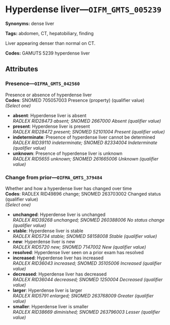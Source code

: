 # Hyperdense liver—`OIFM_GMTS_005239`

**Synonyms:** dense liver

**Tags:** abdomen, CT, hepatobiliary, finding

Liver appearing denser than normal on CT.

**Codes:** GAMUTS 5239 hyperdense liver

## Attributes

### Presence—`OIFMA_GMTS_042560`

Presence or absence of hyperdense liver  
**Codes**: SNOMED 705057003 Presence (property) (qualifier value)  
*(Select one)*

- **absent**: Hyperdense liver is absent  
_RADLEX RID28473 absent; SNOMED 2667000 Absent (qualifier value)_
- **present**: Hyperdense liver is present  
_RADLEX RID28472 present; SNOMED 52101004 Present (qualifier value)_
- **indeterminate**: Presence of hyperdense liver cannot be determined  
_RADLEX RID39110 indeterminate; SNOMED 82334004 Indeterminate (qualifier value)_
- **unknown**: Presence of hyperdense liver is unknown  
_RADLEX RID5655 unknown; SNOMED 261665006 Unknown (qualifier value)_

### Change from prior—`OIFMA_GMTS_379484`

Whether and how a hyperdense liver has changed over time  
**Codes**: RADLEX RID49896 change; SNOMED 263703002 Changed status (qualifier value)  
*(Select one)*

- **unchanged**: Hyperdense liver is unchanged  
_RADLEX RID39268 unchanged; SNOMED 260388006 No status change (qualifier value)_
- **stable**: Hyperdense liver is stable  
_RADLEX RID5734 stable; SNOMED 58158008 Stable (qualifier value)_
- **new**: Hyperdense liver is new  
_RADLEX RID5720 new; SNOMED 7147002 New (qualifier value)_
- **resolved**: Hyperdense liver seen on a prior exam has resolved  
- **increased**: Hyperdense liver has increased  
_RADLEX RID36043 increased; SNOMED 35105006 Increased (qualifier value)_
- **decreased**: Hyperdense liver has decreased  
_RADLEX RID36044 decreased; SNOMED 1250004 Decreased (qualifier value)_
- **larger**: Hyperdense liver is larger  
_RADLEX RID5791 enlarged; SNOMED 263768009 Greater (qualifier value)_
- **smaller**: Hyperdense liver is smaller  
_RADLEX RID38669 diminished; SNOMED 263796003 Lesser (qualifier value)_
